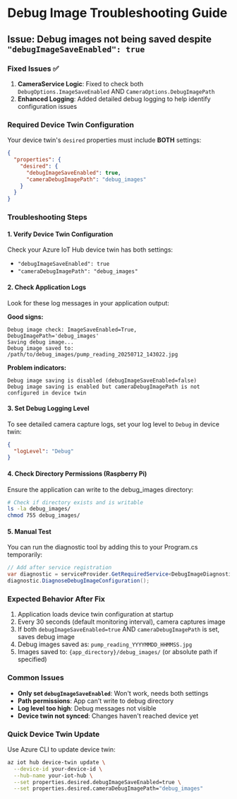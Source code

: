 # Debug Image Troubleshooting Guide

## Issue: Debug images not being saved despite `"debugImageSaveEnabled": true`

### Fixed Issues ✅
1. **CameraService Logic**: Fixed to check both `DebugOptions.ImageSaveEnabled` AND `CameraOptions.DebugImagePath`
2. **Enhanced Logging**: Added detailed debug logging to help identify configuration issues

### Required Device Twin Configuration
Your device twin's `desired` properties must include **BOTH** settings:

```json
{
  "properties": {
    "desired": {
      "debugImageSaveEnabled": true,
      "cameraDebugImagePath": "debug_images"
    }
  }
}
```

### Troubleshooting Steps

#### 1. Verify Device Twin Configuration
Check your Azure IoT Hub device twin has both settings:
- `"debugImageSaveEnabled": true` 
- `"cameraDebugImagePath": "debug_images"`

#### 2. Check Application Logs
Look for these log messages in your application output:

**Good signs:**
```
Debug image check: ImageSaveEnabled=True, DebugImagePath='debug_images'
Saving debug image...
Debug image saved to: /path/to/debug_images/pump_reading_20250712_143022.jpg
```

**Problem indicators:**
```
Debug image saving is disabled (debugImageSaveEnabled=false)
Debug image saving is enabled but cameraDebugImagePath is not configured in device twin
```

#### 3. Set Debug Logging Level
To see detailed camera capture logs, set your log level to `Debug` in device twin:
```json
{
  "logLevel": "Debug"
}
```

#### 4. Check Directory Permissions (Raspberry Pi)
Ensure the application can write to the debug_images directory:
```bash
# Check if directory exists and is writable
ls -la debug_images/
chmod 755 debug_images/
```

#### 5. Manual Test
You can run the diagnostic tool by adding this to your Program.cs temporarily:
```csharp
// Add after service registration
var diagnostic = serviceProvider.GetRequiredService<DebugImageDiagnostic>();
diagnostic.DiagnoseDebugImageConfiguration();
```

### Expected Behavior After Fix
1. Application loads device twin configuration at startup
2. Every 30 seconds (default monitoring interval), camera captures image
3. If both `debugImageSaveEnabled=true` AND `cameraDebugImagePath` is set, saves debug image
4. Debug images saved as: `pump_reading_YYYYMMDD_HHMMSS.jpg`
5. Images saved to: `{app_directory}/debug_images/` (or absolute path if specified)

### Common Issues
- **Only set `debugImageSaveEnabled`**: Won't work, needs both settings
- **Path permissions**: App can't write to debug directory
- **Log level too high**: Debug messages not visible
- **Device twin not synced**: Changes haven't reached device yet

### Quick Device Twin Update
Use Azure CLI to update device twin:
```bash
az iot hub device-twin update \
  --device-id your-device-id \
  --hub-name your-iot-hub \
  --set properties.desired.debugImageSaveEnabled=true \
  --set properties.desired.cameraDebugImagePath="debug_images"
```
